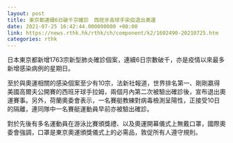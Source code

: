```yaml
---
layout: post
title: 東京都連續6日破千宗確診　西班牙高球手染疫退出奧運
date: 2021-07-25 16:42:44.000000000 +08:00
link: https://news.rthk.hk/rthk/ch/component/k2/1602490-20210725.htm
categories: rthk
---
```


日本東京都新增1763宗新型肺炎確診個案，連續6日宗數破千，亦是疫情以來最多新增感染病例的星期日。

至於與奧運相關的感染個案至少有10宗，法新社報道，世界排名第一、剛剛嬴得美國高爾夫公開賽的西班牙球手拉姆，兩個月內第二次被驗出確診後，宣布退出奧運賽事。另外，荷蘭奧委會表示，一名賽艇教練對病毒檢測呈陽性，正接受10日的隔離，連同隊中一名賽艇運動員早前亦被驗出確診。

對於先後有多名運動員在游泳比賽頒獎禮、以及奧運開幕儀式上無戴口罩，國際奧委會強調，口罩是東京奧運頒獎儀式上的必需品，敦促所有人遵守規則。
